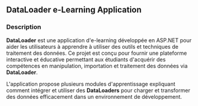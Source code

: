 ## **DataLoader e-Learning Application**

### **Description**

**DataLoader** est une application d'e-learning développée en ASP.NET pour aider les utilisateurs à apprendre à utiliser des outils et techniques de traitement des données. Ce projet est conçu pour fournir une plateforme interactive et éducative permettant aux étudiants d'acquérir des compétences en manipulation, importation et traitement des données via **DataLoader**.

L'application propose plusieurs modules d'apprentissage expliquant comment intégrer et utiliser des **DataLoaders** pour charger et transformer des données efficacement dans un environnement de développement.
